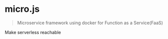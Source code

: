 # micro.js

> Microservice framework using docker for Function as a Service(FaaS)

Make serverless reachable

